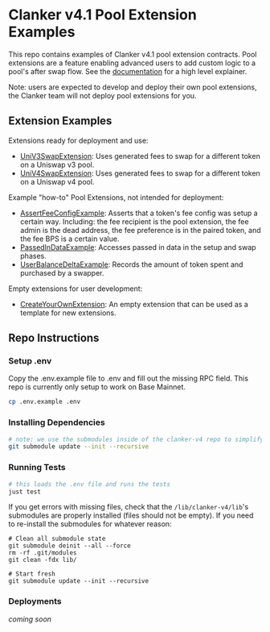 # Clanker v4.1 Pool Extension Examples 

This repo contains examples of Clanker v4.1 pool extension contracts. Pool extensions are a feature enabling advanced users to add custom logic to a pool's after swap flow. See the [documentation](https://clanker.gitbook.io/clanker-documentation/references/core-contracts/v4/clankerhookv2/pool-extensions) for a high level explainer.

Note: users are expected to develop and deploy their own pool extensions, the Clanker team will not deploy pool extensions for you.

## Extension Examples

Extensions ready for deployment and use:
- [UniV3SwapExtension](src/for-use/UniV3SwapExtension.sol): Uses generated fees to swap for a different token on a Uniswap v3 pool.
- [UniV4SwapExtension](src/for-use/UniV4SwapExtension.sol): Uses generated fees to swap for a different token on a Uniswap v4 pool.

Example "how-to" Pool Extensions, not intended for deployment:
- [AssertFeeConfigExample](src/how-to-examples/AssertFeeConfigExample.sol): Asserts that a token's fee config was setup a certain way. Including: the fee recipient is the pool extension, the fee admin is the dead address, the fee preference is in the paired token, and the fee BPS is a certain value.
- [PassedInDataExample](src/how-to-examples/PassedInDataExample.sol): Accesses passed in data in the setup and swap phases.
- [UserBalanceDeltaExample](src/how-to-examples/UserBalanceDeltaExample.sol): Records the amount of token spent and purchased by a swapper.

Empty extensions for user development:
- [CreateYourOwnExtension](src/CreateYourOwnExtension.sol): An empty extension that can be used as a template for new extensions.

## Repo Instructions

### Setup .env 

Copy the .env.example file to .env and fill out the missing RPC field. This repo is currently only setup to work on Base Mainnet.

```bash
cp .env.example .env
```

### Installing Dependencies

```bash
# note: we use the submodules inside of the clanker-v4 repo to simplify the dependencies
git submodule update --init --recursive
```

### Running Tests

```bash
# this loads the .env file and runs the tests
just test
```
If you get errors with missing files, check that the `/lib/clanker-v4/lib`'s submodules are properly installed (files should not be empty). If you need to re-install the submodules for whatever reason:
```
# Clean all submodule state
git submodule deinit --all --force
rm -rf .git/modules
git clean -fdx lib/

# Start fresh
git submodule update --init --recursive
```

### Deployments

*coming soon*

